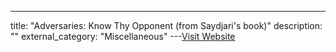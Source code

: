 ---
title: "Adversaries: Know Thy Opponent (from Saydjari's book)"
description: ""
external_category: "Miscellaneous"
---[Visit Website](https://learning.oreilly.com/library/view/engineering-trustworthy-systems/9781260118186/ch6.xhtml#ch6)

